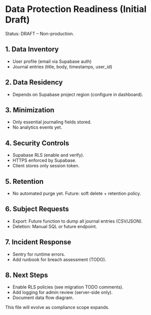 # Data Protection Readiness (Initial Draft)

Status: DRAFT – Non-production.

## 1. Data Inventory
- User profile (email via Supabase auth)
- Journal entries (title, body, timestamps, user_id)

## 2. Data Residency
- Depends on Supabase project region (configure in dashboard).

## 3. Minimization
- Only essential journaling fields stored.
- No analytics events yet.

## 4. Security Controls
- Supabase RLS (enable and verify).
- HTTPS enforced by Supabase.
- Client stores only session token.

## 5. Retention
- No automated purge yet. Future: soft delete + retention policy.

## 6. Subject Requests
- Export: Future function to dump all journal entries (CSV/JSON).
- Deletion: Manual SQL or future endpoint.

## 7. Incident Response
- Sentry for runtime errors.
- Add runbook for breach assessment (TODO).

## 8. Next Steps
- Enable RLS policies (see migration TODO comments).
- Add logging for admin review (server-side only).
- Document data flow diagram.

This file will evolve as compliance scope expands.